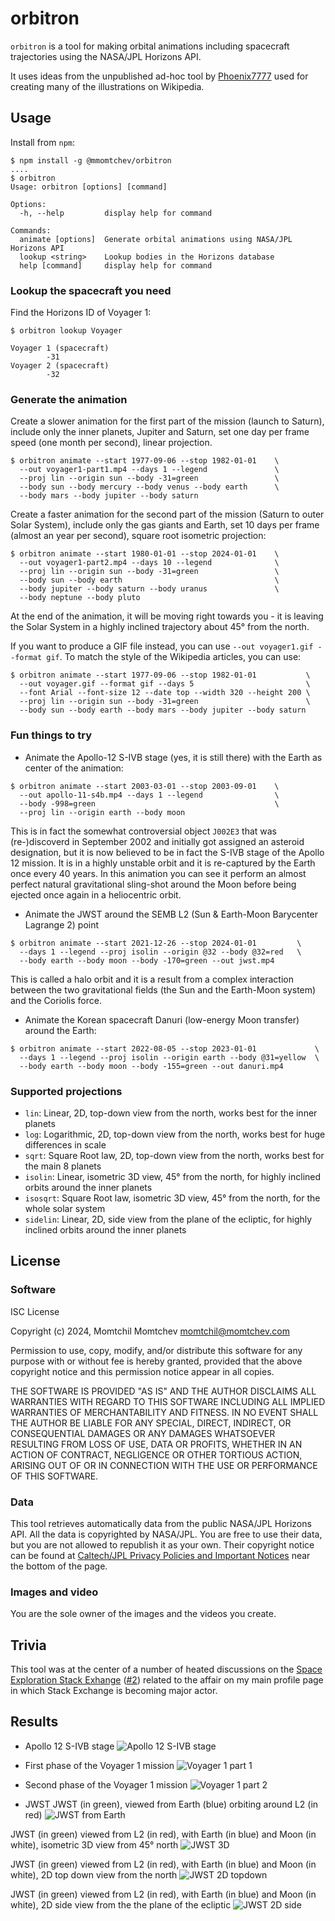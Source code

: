 # orbitron

`orbitron` is a tool for making orbital animations including spacecraft trajectories using the NASA/JPL Horizons API.

It uses ideas from the unpublished ad-hoc tool by [Phoenix7777](https://commons.wikimedia.org/wiki/User:Phoenix7777) used for creating many of the illustrations on Wikipedia.


## Usage

Install from `npm`:

```shell
$ npm install -g @mmomtchev/orbitron
....
$ orbitron
Usage: orbitron [options] [command]

Options:
  -h, --help         display help for command

Commands:
  animate [options]  Generate orbital animations using NASA/JPL Horizons API
  lookup <string>    Lookup bodies in the Horizons database
  help [command]     display help for command
```

### Lookup the spacecraft you need

Find the Horizons ID of Voyager 1:

```shell
$ orbitron lookup Voyager

Voyager 1 (spacecraft)
		-31
Voyager 2 (spacecraft)
		-32

```

### Generate the animation

Create a slower animation for the first part of the mission (launch to Saturn), include only the inner planets, Jupiter and Saturn, set one day per frame speed (one month per second), linear projection.

```shell
$ orbitron animate --start 1977-09-06 --stop 1982-01-01    \
  --out voyager1-part1.mp4 --days 1 --legend               \
  --proj lin --origin sun --body -31=green                 \
  --body sun --body mercury --body venus --body earth      \
  --body mars --body jupiter --body saturn
```

Create a faster animation for the second part of the mission (Saturn to outer Solar System), include only the gas giants and Earth, set 10 days per frame (almost an year per second), square root isometric projection:

```shell
$ orbitron animate --start 1980-01-01 --stop 2024-01-01    \
  --out voyager1-part2.mp4 --days 10 --legend              \
  --proj lin --origin sun --body -31=green                 \
  --body sun --body earth                                  \
  --body jupiter --body saturn --body uranus               \
  --body neptune --body pluto
```

At the end of the animation, it will be moving right towards you - it is leaving the Solar System in a highly inclined trajectory about 45° from the north.

If you want to produce a GIF file instead, you can use `--out voyager1.gif --format gif`. To match the style of the Wikipedia articles, you can use:

```shell
$ orbitron animate --start 1977-09-06 --stop 1982-01-01           \
  --out voyager.gif --format gif --days 5                         \
  --font Arial --font-size 12 --date top --width 320 --height 200 \
  --proj lin --origin sun --body -31=green                        \
  --body sun --body earth --body mars --body jupiter --body saturn
```

### Fun things to try

* Animate the Apollo-12 S-IVB stage (yes, it is still there) with the Earth as center of the animation:
```shell
$ orbitron animate --start 2003-03-01 --stop 2003-09-01    \
  --out apollo-11-s4b.mp4 --days 1 --legend                \
  --body -998=green                                        \
  --proj lin --origin earth --body moon 
```

This is in fact the somewhat controversial object `J002E3` that was (re-)discoverd in September 2002 and initially got assigned an asteroid designation, but it is now believed to be in fact the S-IVB stage of the Apollo 12 mission. It is in a highly unstable orbit and it is re-captured by the Earth once every 40 years. In this animation you can see it perform an almost perfect natural gravitational sling-shot around the Moon before being ejected once again in a heliocentric orbit.

* Animate the JWST around the SEMB L2 (Sun & Earth-Moon Barycenter Lagrange 2) point

```shell
$ orbitron animate --start 2021-12-26 --stop 2024-01-01         \
  --days 1 --legend --proj isolin --origin @32 --body @32=red   \
  --body earth --body moon --body -170=green --out jwst.mp4
```

This is called a halo orbit and it is a result from a complex interaction between the two gravitational fields (the Sun and the Earth-Moon system) and the Coriolis force.

* Animate the Korean spacecraft Danuri (low-energy Moon transfer) around the Earth:

```shell
$ orbitron animate --start 2022-08-05 --stop 2023-01-01             \
  --days 1 --legend --proj isolin --origin earth --body @31=yellow  \
  --body earth --body moon --body -155=green --out danuri.mp4
```

### Supported projections

* `lin`: Linear, 2D, top-down view from the north, works best for the inner planets
* `log`: Logarithmic, 2D, top-down view from the north, works best for huge differences in scale
* `sqrt`: Square Root law, 2D, top-down view from the north, works best for the main 8 planets
* `isolin`: Linear, isometric 3D view, 45° from the north, for highly inclined orbits around the inner planets
* `isosqrt`: Square Root law, isometric 3D view, 45° from the north, for the whole solar system
* `sidelin`: Linear, 2D, side view from the plane of the ecliptic, for highly inclined orbits around the inner planets

## License

### Software

ISC License

Copyright (c) 2024, Momtchil Momtchev <momtchil@momtchev.com>

Permission to use, copy, modify, and/or distribute this software for any
purpose with or without fee is hereby granted, provided that the above
copyright notice and this permission notice appear in all copies.

THE SOFTWARE IS PROVIDED "AS IS" AND THE AUTHOR DISCLAIMS ALL WARRANTIES
WITH REGARD TO THIS SOFTWARE INCLUDING ALL IMPLIED WARRANTIES OF
MERCHANTABILITY AND FITNESS. IN NO EVENT SHALL THE AUTHOR BE LIABLE FOR
ANY SPECIAL, DIRECT, INDIRECT, OR CONSEQUENTIAL DAMAGES OR ANY DAMAGES
WHATSOEVER RESULTING FROM LOSS OF USE, DATA OR PROFITS, WHETHER IN AN
ACTION OF CONTRACT, NEGLIGENCE OR OTHER TORTIOUS ACTION, ARISING OUT OF
OR IN CONNECTION WITH THE USE OR PERFORMANCE OF THIS SOFTWARE.

### Data

This tool retrieves automatically data from the public NASA/JPL Horizons API. All the data is copyrighted by NASA/JPL. You are free to use their data, but you are not allowed to republish it as your own. Their copyright notice can be found at [Caltech/JPL Privacy Policies and Important Notices](https://www.jpl.nasa.gov/caltechjpl-privacy-policies-and-important-notices) near the bottom of the page.

### Images and video

You are the sole owner of the images and the videos you create.

## Trivia

This tool was at the center of a number of heated discussions on the [Space Exploration Stack Exhange](https://space.stackexchange.com/questions/65102/how-were-wikipedias-orbital-simulations-made/65116) ([#2](https://imgur.com/a/cxcE54l)) related to the affair on my main profile page in which Stack Exchange is becoming major actor.

## Results


* Apollo 12 S-IVB stage
![Apollo 12 S-IVB stage](https://imgur.com/zT4lYws.gif)

* First phase of the Voyager 1 mission
![Voyager 1 part 1](https://imgur.com/4fx1SjT.gif)

* Second phase of the Voyager 1 mission
![Voyager 1 part 2](https://imgur.com/ctE6vUI.gif)

* JWST
JWST (in green), viewed from Earth (blue) orbiting around L2 (in red)
![JWST from Earth](https://imgur.com/An6ns9a.gif)

JWST (in green) viewed from L2 (in red), with Earth (in blue) and Moon (in white), isometric 3D view from 45° north
![JWST 3D](https://imgur.com/AVVfzB3.gif)

JWST (in green) viewed from L2 (in red), with Earth (in blue) and Moon (in white), 2D top down view from the north
![JWST 2D topdown](https://imgur.com/qsHz4NJ.gif)

JWST (in green) viewed from L2 (in red), with Earth (in blue) and Moon (in white), 2D side view from the the plane of the ecliptic
![JWST 2D side](https://imgur.com/bPcVk5u.gif)
